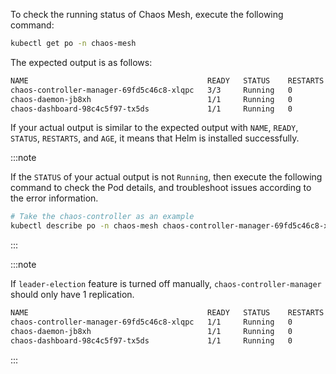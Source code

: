 To check the running status of Chaos Mesh, execute the following command:

```sh
kubectl get po -n chaos-mesh
```

The expected output is as follows:

```sh
NAME                                        READY   STATUS    RESTARTS   AGE
chaos-controller-manager-69fd5c46c8-xlqpc   3/3     Running   0          2d5h
chaos-daemon-jb8xh                          1/1     Running   0          2d5h
chaos-dashboard-98c4c5f97-tx5ds             1/1     Running   0          2d5h
```

If your actual output is similar to the expected output with `NAME`, `READY`, `STATUS`, `RESTARTS`, and `AGE`, it means that Helm is installed successfully.

:::note

If the `STATUS` of your actual output is not `Running`, then execute the following command to check the Pod details, and troubleshoot issues according to the error information.

```sh
# Take the chaos-controller as an example
kubectl describe po -n chaos-mesh chaos-controller-manager-69fd5c46c8-xlqpc
```

:::

:::note

If `leader-election` feature is turned off manually, `chaos-controller-manager` should only have 1 replication.

```sh
NAME                                        READY   STATUS    RESTARTS   AGE
chaos-controller-manager-69fd5c46c8-xlqpc   1/1     Running   0          2d5h
chaos-daemon-jb8xh                          1/1     Running   0          2d5h
chaos-dashboard-98c4c5f97-tx5ds             1/1     Running   0          2d5h
```

:::
